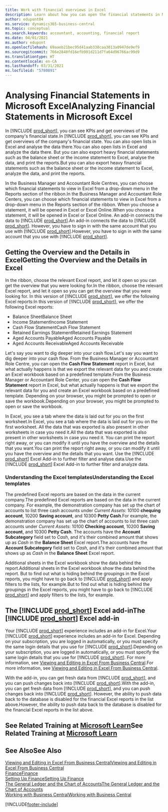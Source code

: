 ```yaml
---
title: Work with financial overviews in Excel
description: Learn about how you can open the financial statements in Microsoft Excel from Business Central for better analysis.
author: edupont04
ms.service: dynamics365-business-central
ms.topic: conceptual
ms.search.keywords: accountant, accounting, financial report
ms.date: 04/01/2021
ms.author: edupont
ms.openlocfilehash: 69aaeb21bec95d41aab338caa3013a0947de9ef9
ms.sourcegitcommit: 766e2840fd16efb901d211d7fa64d96766ac99d9
ms.translationtype: HT
ms.contentlocale: en-CA
ms.lasthandoff: 03/31/2021
ms.locfileid: "5780891"
---
```

# <a name="analyzing-financial-statements-in-microsoft-excel"></a><span data-ttu-id="a529f-103">Analysing Financial Statements in Microsoft Excel</span><span class="sxs-lookup"><span data-stu-id="a529f-103">Analyzing Financial Statements in Microsoft Excel</span></span>

<span data-ttu-id="a529f-104">In [!INCLUDE [prod_short](includes/prod_short.md)], you can see KPIs and get overviews of the company's financial state.</span><span class="sxs-lookup"><span data-stu-id="a529f-104">In [!INCLUDE [prod_short](includes/prod_short.md)], you can see KPIs and get overviews of the company's financial state.</span></span> <span data-ttu-id="a529f-105">You can also open lists in Excel and analyse the data there.</span><span class="sxs-lookup"><span data-stu-id="a529f-105">You can also open lists in Excel and analyze the data there.</span></span> <span data-ttu-id="a529f-106">But you can also export heavy financial statements such as the balance sheet or the income statement to Excel, analyse the data, and print the reports.</span><span class="sxs-lookup"><span data-stu-id="a529f-106">But you can also export heavy financial statements such as the balance sheet or the income statement to Excel, analyze the data, and print the reports.</span></span>  

<span data-ttu-id="a529f-107">In the Business Manager and Accountant Role Centres, you can choose which financial statements to view in Excel from a drop-down menu in the Reports section of the ribbon.</span><span class="sxs-lookup"><span data-stu-id="a529f-107">In the Business Manager and Accountant Role Centers, you can choose which financial statements to view in Excel from a drop-down menu in the Reports section of the ribbon.</span></span> <span data-ttu-id="a529f-108">When you choose a statement, it will be opened in Excel or Excel Online.</span><span class="sxs-lookup"><span data-stu-id="a529f-108">When you choose a statement, it will be opened in Excel or Excel Online.</span></span> <span data-ttu-id="a529f-109">An add-in connects the data to [!INCLUDE [prod_short](includes/prod_short.md)].</span><span class="sxs-lookup"><span data-stu-id="a529f-109">An add-in connects the data to [!INCLUDE [prod_short](includes/prod_short.md)].</span></span> <span data-ttu-id="a529f-110">However, you have to sign in with the same account that you use with [!INCLUDE [prod_short](includes/prod_short.md)].</span><span class="sxs-lookup"><span data-stu-id="a529f-110">However, you have to sign in with the same account that you use with [!INCLUDE [prod_short](includes/prod_short.md)].</span></span>  

## <a name="getting-the-overview-and-the-details-in-excel"></a><span data-ttu-id="a529f-111">Getting the Overview and the Details in Excel</span><span class="sxs-lookup"><span data-stu-id="a529f-111">Getting the Overview and the Details in Excel</span></span>

<span data-ttu-id="a529f-112">In the ribbon, choose the relevant Excel report, and let it open so you can get the overview that you were looking for.</span><span class="sxs-lookup"><span data-stu-id="a529f-112">In the ribbon, choose the relevant Excel report, and let it open so you can get the overview that you were looking for.</span></span> <span data-ttu-id="a529f-113">In this version of [!INCLUDE [prod_short](includes/prod_short.md)], we offer the following Excel reports:</span><span class="sxs-lookup"><span data-stu-id="a529f-113">In this version of [!INCLUDE [prod_short](includes/prod_short.md)], we offer the following Excel reports:</span></span>

- <span data-ttu-id="a529f-114">Balance Sheet</span><span class="sxs-lookup"><span data-stu-id="a529f-114">Balance Sheet</span></span>  
- <span data-ttu-id="a529f-115">Income Statement</span><span class="sxs-lookup"><span data-stu-id="a529f-115">Income Statement</span></span>  
- <span data-ttu-id="a529f-116">Cash Flow Statement</span><span class="sxs-lookup"><span data-stu-id="a529f-116">Cash Flow Statement</span></span>  
- <span data-ttu-id="a529f-117">Retained Earnings Statement</span><span class="sxs-lookup"><span data-stu-id="a529f-117">Retained Earnings Statement</span></span>  
- <span data-ttu-id="a529f-118">Aged Accounts Payable</span><span class="sxs-lookup"><span data-stu-id="a529f-118">Aged Accounts Payable</span></span>  
- <span data-ttu-id="a529f-119">Aged Accounts Receivable</span><span class="sxs-lookup"><span data-stu-id="a529f-119">Aged Accounts Receivable</span></span>  

<span data-ttu-id="a529f-120">Let's say you want to dig deeper into your cash flow.</span><span class="sxs-lookup"><span data-stu-id="a529f-120">Let's say you want to dig deeper into your cash flow.</span></span> <span data-ttu-id="a529f-121">From the Business Manager or Accountant Role Centre, you can open the **Cash Flow Statement** report in Excel, but what actually happens is that we export the relevant data for you and create an Excel workbook based on a predefined template.</span><span class="sxs-lookup"><span data-stu-id="a529f-121">From the Business Manager or Accountant Role Center, you can open the **Cash Flow Statement** report in Excel, but what actually happens is that we export the relevant data for you and create an Excel workbook based on a predefined template.</span></span> <span data-ttu-id="a529f-122">Depending on your browser, you might be prompted to open or save the workbook.</span><span class="sxs-lookup"><span data-stu-id="a529f-122">Depending on your browser, you might be prompted to open or save the workbook.</span></span>  

<span data-ttu-id="a529f-123">In Excel, you see a tab where the data is laid out for you on the first worksheet.</span><span class="sxs-lookup"><span data-stu-id="a529f-123">In Excel, you see a tab where the data is laid out for you on the first worksheet.</span></span> <span data-ttu-id="a529f-124">All the data that was exported is also present in other worksheets in case you need it.</span><span class="sxs-lookup"><span data-stu-id="a529f-124">All the data that was exported is also present in other worksheets in case you need it.</span></span> <span data-ttu-id="a529f-125">You can print the report right away, or you can modify it until you have the overview and the details that you want.</span><span class="sxs-lookup"><span data-stu-id="a529f-125">You can print the report right away, or you can modify it until you have the overview and the details that you want.</span></span> <span data-ttu-id="a529f-126">Use the [!INCLUDE [prod_short](includes/prod_short.md)] Excel Add-in to further filter and analyse data.</span><span class="sxs-lookup"><span data-stu-id="a529f-126">Use the [!INCLUDE [prod_short](includes/prod_short.md)] Excel Add-in to further filter and analyze data.</span></span>  

### <a name="understanding-the-excel-templates"></a><span data-ttu-id="a529f-127">Understanding the Excel templates</span><span class="sxs-lookup"><span data-stu-id="a529f-127">Understanding the Excel templates</span></span>

<span data-ttu-id="a529f-128">The predefined Excel reports are based on the data in the current company.</span><span class="sxs-lookup"><span data-stu-id="a529f-128">The predefined Excel reports are based on the data in the current company.</span></span> <span data-ttu-id="a529f-129">For example, the demonstration company has set up the chart of accounts to list three cash accounts under *Current Assets*: 10100 **chequing account**, 10200 **Saving account**, and 10300 **Petty Cash**.</span><span class="sxs-lookup"><span data-stu-id="a529f-129">For example, the demonstration company has set up the chart of accounts to list three cash accounts under *Current Assets*: 10100 **Checking account**, 10200 **Saving account**, and 10300 **Petty Cash**.</span></span> <span data-ttu-id="a529f-130">The accounts have the **Account Subcategory** field set to *Cash*, and it's their combined amount that shows up as *Cash* in the **Balance Sheet** Excel report.</span><span class="sxs-lookup"><span data-stu-id="a529f-130">The accounts have the **Account Subcategory** field set to *Cash*, and it's their combined amount that shows up as *Cash* in the **Balance Sheet** Excel report.</span></span>  

<span data-ttu-id="a529f-131">Additional sheets in the Excel workbook show the data behind the report.</span><span class="sxs-lookup"><span data-stu-id="a529f-131">Additional sheets in the Excel workbook show the data behind the report.</span></span> <span data-ttu-id="a529f-132">But to find out what is hiding behind the groupings in the Excel reports, you might have to go back to [!INCLUDE [prod_short](includes/prod_short.md)] and apply filters to the lists, for example.</span><span class="sxs-lookup"><span data-stu-id="a529f-132">But to find out what is hiding behind the groupings in the Excel reports, you might have to go back to [!INCLUDE [prod_short](includes/prod_short.md)] and apply filters to the lists, for example.</span></span>  

## <a name="the-prod_short-excel-add-in"></a><span data-ttu-id="a529f-133">The [!INCLUDE [prod_short](includes/prod_short.md)] Excel add-in</span><span class="sxs-lookup"><span data-stu-id="a529f-133">The [!INCLUDE [prod_short](includes/prod_short.md)] Excel add-in</span></span>

<span data-ttu-id="a529f-134">Your [!INCLUDE [prod_short](includes/prod_short.md)] experience includes an add-in for Excel.</span><span class="sxs-lookup"><span data-stu-id="a529f-134">Your [!INCLUDE [prod_short](includes/prod_short.md)] experience includes an add-in for Excel.</span></span> <span data-ttu-id="a529f-135">Depending on your subscription, you are logged in automatically, or you must specify the same login details that you use for [!INCLUDE [prod_short](includes/prod_short.md)].</span><span class="sxs-lookup"><span data-stu-id="a529f-135">Depending on your subscription, you are logged in automatically, or you must specify the same login details that you use for [!INCLUDE [prod_short](includes/prod_short.md)].</span></span> <span data-ttu-id="a529f-136">For more information, see [Viewing and Editing in Excel From Business Central](across-work-with-excel.md).</span><span class="sxs-lookup"><span data-stu-id="a529f-136">For more information, see [Viewing and Editing in Excel From Business Central](across-work-with-excel.md).</span></span>  

<span data-ttu-id="a529f-137">With the add-in, you can get fresh data from [!INCLUDE [prod_short](includes/prod_short.md)], and you can push changes back into [!INCLUDE [prod_short](includes/prod_short.md)].</span><span class="sxs-lookup"><span data-stu-id="a529f-137">With the add-in, you can get fresh data from [!INCLUDE [prod_short](includes/prod_short.md)], and you can push changes back into [!INCLUDE [prod_short](includes/prod_short.md)].</span></span> <span data-ttu-id="a529f-138">However, the ability to push data back to the database is disabled for the financial Excel reports in the list above.</span><span class="sxs-lookup"><span data-stu-id="a529f-138">However, the ability to push data back to the database is disabled for the financial Excel reports in the list above.</span></span>  

## <a name="see-related-training-at-microsoft-learn"></a><span data-ttu-id="a529f-139">See Related Training at [Microsoft Learn](/learn/modules/configure-powerbi-excel-dynamics-365-business-central/index)</span><span class="sxs-lookup"><span data-stu-id="a529f-139">See Related Training at [Microsoft Learn](/learn/modules/configure-powerbi-excel-dynamics-365-business-central/index)</span></span>

## <a name="see-also"></a><span data-ttu-id="a529f-140">See Also</span><span class="sxs-lookup"><span data-stu-id="a529f-140">See Also</span></span>

[<span data-ttu-id="a529f-141">Viewing and Editing in Excel From Business Central</span><span class="sxs-lookup"><span data-stu-id="a529f-141">Viewing and Editing in Excel From Business Central</span></span>](across-work-with-excel.md)  
[<span data-ttu-id="a529f-142">Finance</span><span class="sxs-lookup"><span data-stu-id="a529f-142">Finance</span></span>](finance.md)  
[<span data-ttu-id="a529f-143">Setting Up Finance</span><span class="sxs-lookup"><span data-stu-id="a529f-143">Setting Up Finance</span></span>](finance-setup-finance.md)  
[<span data-ttu-id="a529f-144">The General Ledger and the Chart of Accounts</span><span class="sxs-lookup"><span data-stu-id="a529f-144">The General Ledger and the Chart of Accounts</span></span>](finance-general-ledger.md)  
[<span data-ttu-id="a529f-145">Working with Business Central</span><span class="sxs-lookup"><span data-stu-id="a529f-145">Working with Business Central</span></span>](ui-work-product.md)  


[!INCLUDE[footer-include](includes/footer-banner.md)]